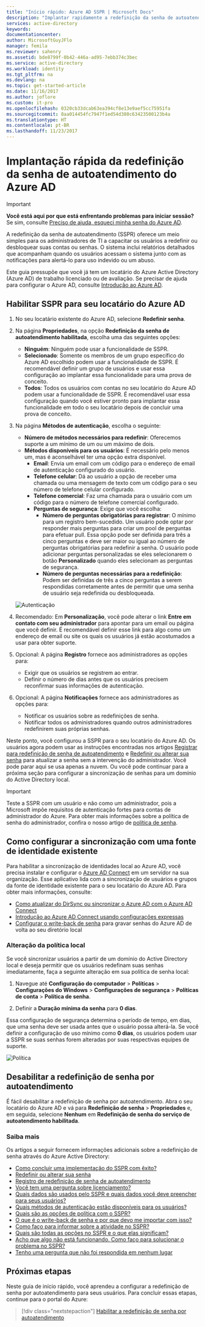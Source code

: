 ```yaml
---
title: "Início rápido: Azure AD SSPR | Microsoft Docs"
description: "Implantar rapidamente a redefinição da senha de autoatendimento do Azure AD"
services: active-directory
keywords: 
documentationcenter: 
author: MicrosoftGuyJFlo
manager: femila
ms.reviewer: sahenry
ms.assetid: bde8799f-0b42-446a-ad95-7ebb374c3bec
ms.service: active-directory
ms.workload: identity
ms.tgt_pltfrm: na
ms.devlang: na
ms.topic: get-started-article
ms.date: 11/16/2017
ms.author: joflore
ms.custom: it-pro
ms.openlocfilehash: 0320cb33dcab63ea394cf8e13e9aef5cc75951fa
ms.sourcegitcommit: 8aa014454fc7947f1ed54d380c63423500123b4a
ms.translationtype: HT
ms.contentlocale: pt-BR
ms.lasthandoff: 11/23/2017
---
```

# <a name="azure-ad-self-service-password-reset-rapid-deployment"></a>Implantação rápida da redefinição da senha de autoatendimento do Azure AD

> [!IMPORTANT]
> **Você está aqui por que está enfrentando problemas para iniciar sessão?** Se sim, consulte [Preciso de ajuda, esqueci minha senha do Azure AD](active-directory-passwords-update-your-own-password.md).

A redefinição da senha de autoatendimento (SSPR) oferece um meio simples para os administradores de TI a capacitar os usuários a redefinir ou desbloquear suas contas ou senhas. O sistema inclui relatórios detalhados que acompanham quando os usuários acessam o sistema junto com as notificações para alertá-lo para uso indevido ou um abuso.

Este guia pressupõe que você já tem um locatário do Azure Active Directory (Azure AD) de trabalho licenciado ou de avaliação. Se precisar de ajuda para configurar o Azure AD, consulte [Introdução ao Azure AD](get-started-azure-ad.md).

## <a name="enable-sspr-for-your-azure-ad-tenant"></a>Habilitar SSPR para seu locatário do Azure AD

1. No seu locatário existente do Azure AD, selecione **Redefinir senha**.

2. Na página **Propriedades**, na opção **Redefinição da senha de autoatendimento habilitada**, escolha uma das seguintes opções:
    * **Ninguém**: Ninguém pode usar a funcionalidade de SSPR.
    * **Selecionado**: Somente os membros de um grupo específico do Azure AD escolhido podem usar a funcionalidade de SSPR. É recomendável definir um grupo de usuários e usar essa configuração ao implantar essa funcionalidade para uma prova de conceito.
    * **Todos**: Todos os usuários com contas no seu locatário do Azure AD podem usar a funcionalidade de SSPR. É recomendável usar essa configuração quando você estiver pronto para implantar essa funcionalidade em todo o seu locatário depois de concluir uma prova de conceito.

3. Na página **Métodos de autenticação**, escolha o seguinte:
    * **Número de métodos necessários para redefinir**: Oferecemos suporte a um mínimo de um ou um máximo de dois.
    * **Métodos disponíveis para os usuários**: É necessário pelo menos um, mas é aconselhável ter uma opção extra disponível.
        * **Email**: Envia um email com um código para o endereço de email de autenticação configurado do usuário.
        * **Telefone celular**: Dá ao usuário a opção de receber uma chamada ou uma mensagem de texto com um código para o seu número de telefone celular configurado.
        * **Telefone comercial**: Faz uma chamada para o usuário com um código para o número de telefone comercial configurado.
        * **Perguntas de segurança**: Exige que você escolha:
            * **Número de perguntas obrigatórias para registrar**: O mínimo para um registro bem-sucedido. Um usuário pode optar por responder mais perguntas para criar um pool de perguntas para efetuar pull. Essa opção pode ser definida para três a cinco perguntas e deve ser maior ou igual ao número de perguntas obrigatórias para redefinir a senha. O usuário pode adicionar perguntas personalizadas se eles selecionarem o botão **Personalizado** quando eles selecionam as perguntas de segurança.
            * **Número de perguntas necessárias para a redefinição**: Podem ser definidas de três a cinco perguntas a serem respondidas corretamente antes de permitir que uma senha de usuário seja redefinida ou desbloqueada.
            
    ![Autenticação][Authentication]

4. Recomendado: Em **Personalização**, você pode alterar o link **Entre em contato com seu administrador** para apontar para um email ou página que você definir. É recomendável definir esse link para algo como um endereço de email ou site os quais os usuários já estão acostumados a usar para obter suporte.

5. Opcional: A página **Registro** fornece aos administradores as opções para:
    * Exigir que os usuários se registrem ao entrar.
    * Definir o número de dias antes que os usuários precisem reconfirmar suas informações de autenticação.

6. Opcional: A página **Notificações** fornece aos administradores as opções para:
    * Notificar os usuários sobre as redefinições de senha.
    * Notificar todos os administradores quando outros administradores redefinirem suas próprias senhas.

Neste ponto, você configurou a SSPR para o seu locatário do Azure AD. Os usuários agora podem usar as instruções encontradas nos artigos [Registrar para redefinição de senha de autoatendimento](active-directory-passwords-reset-register.md) e [Redefinir ou alterar sua senha](active-directory-passwords-update-your-own-password.md) para atualizar a senha sem a intervenção do administrador. Você pode parar aqui se usa apenas a nuvem. Ou você pode continuar para a próxima seção para configurar a sincronização de senhas para um domínio do Active Directory local.

> [!IMPORTANT]
> Teste a SSPR com um usuário e não como um administrador, pois a Microsoft impõe requisitos de autenticação fortes para contas de administrador do Azure. Para obter mais informações sobre a política de senha do administrador, confira o nosso artigo de [política de senha](active-directory-passwords-policy.md#administrator-password-policy-differences).

## <a name="configure-synchronization-to-an-existing-identity-source"></a>Como configurar a sincronização com uma fonte de identidade existente

Para habilitar a sincronização de identidades local ao Azure AD, você precisa instalar e configurar o [Azure AD Connect](./connect/active-directory-aadconnect.md) em um servidor na sua organização. Esse aplicativo lida com a sincronização de usuários e grupos da fonte de identidade existente para o seu locatário do Azure AD. Para obter mais informações, consulte:

* [Como atualizar do DirSync ou sincronizar o Azure AD com o Azure AD Connect](./connect/active-directory-aadconnect-dirsync-deprecated.md)
* [Introdução ao Azure AD Connect usando configurações expressas](./connect/active-directory-aadconnect-get-started-express.md)
* [Configurar o write-back de senha](active-directory-passwords-writeback.md#configure-password-writeback) para gravar senhas do Azure AD de volta ao seu diretório local

### <a name="on-premises-policy-change"></a>Alteração da política local

Se você sincronizar usuários a partir de um domínio do Active Directory local e deseja permitir que os usuários redefinam suas senhas imediatamente, faça a seguinte alteração em sua política de senha local:

1. Navegue até **Configuração do computador** > **Políticas** > **Configurações do Windows** > **Configurações de segurança**  >  **Políticas de conta** > **Política de senha**.

2. Definir a **Duração mínima da senha** para **0 dias**.

Essa configuração de segurança determina o período de tempo, em dias, que uma senha deve ser usada antes que o usuário possa alterá-la. Se você definir a configuração de uso mínimo como **0 dias**, os usuários podem usar a SSPR se suas senhas forem alteradas por suas respectivas equipes de suporte.

![Política][Policy]

## <a name="disable-self-service-password-reset"></a>Desabilitar a redefinição de senha por autoatendimento

É fácil desabilitar a redefinição de senha por autoatendimento. Abra o seu locatário do Azure AD e vá para **Redefinição de senha** > **Propriedades** e, em seguida, selecione **Nenhum** em **Redefinição de senha do serviço de autoatendimento habilitada**.

### <a name="learn-more"></a>Saiba mais
Os artigos a seguir fornecem informações adicionais sobre a redefinição de senha através do Azure Active Directory:

* [Como concluir uma implementação do SSPR com êxito?](active-directory-passwords-best-practices.md)
* [Redefinir ou alterar sua senha](active-directory-passwords-update-your-own-password.md)
* [Registro de redefinição de senha de autoatendimento](active-directory-passwords-reset-register.md)
* [Você tem uma pergunta sobre licenciamento?](active-directory-passwords-licensing.md)
* [Quais dados são usados pelo SSPR e quais dados você deve preencher para seus usuários?](active-directory-passwords-data.md)
* [Quais métodos de autenticação estão disponíveis para os usuários?](active-directory-passwords-how-it-works.md#authentication-methods)
* [Quais são as opções de política com o SSPR?](active-directory-passwords-policy.md)
* [O que é o write-back de senha e por que devo me importar com isso?](active-directory-passwords-writeback.md)
* [Como faço para informar sobre a atividade no SSPR?](active-directory-passwords-reporting.md)
* [Quais são todas as opções no SSPR e o que elas significam?](active-directory-passwords-how-it-works.md)
* [Acho que algo não está funcionando. Como faço para solucionar o problema no SSPR?](active-directory-passwords-troubleshoot.md)
* [Tenho uma pergunta que não foi respondida em nenhum lugar](active-directory-passwords-faq.md)

## <a name="next-steps"></a>Próximas etapas

Neste guia de início rápido, você aprendeu a configurar a redefinição de senha por autoatendimento para seus usuários. Para concluir essas etapas, continue para o portal do Azure:

> [!div class="nextstepaction"]
> [Habilitar a redefinição de senha por autoatendimento](https://aad.portal.azure.com/#blade/Microsoft_AAD_IAM/ActiveDirectoryMenuBlade/PasswordReset)

[Authentication]: ./media/active-directory-passwords-getting-started/sspr-authentication-methods.png "Métodos de autenticação do Azure AD e quantidade necessária"
[Policy]: ./media/active-directory-passwords-getting-started/password-policy.png "Política de Grupo de senha local definida para 0 dias"

